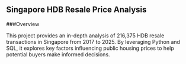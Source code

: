 ## Singapore HDB Resale Price Analysis

###Overview

This project provides an in-depth analysis of 216,375 HDB resale transactions in Singapore from 2017 to 2025. By leveraging Python and SQL, it explores key factors influencing public housing prices to help potential buyers make informed decisions.
